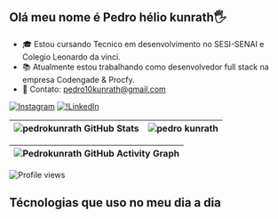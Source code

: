 ## Olá meu nome é Pedro hélio kunrath🖐️

- 🎓 Estou cursando Tecnico em desenvolvimento no SESI-SENAI e Colegio Leonardo da vinci.
- 📚 Atualmente estou trabalhando como desenvolvedor full stack na empresa Codengade & Procfy.
- 📱 Contato: pedro10kunrath@gmail.com


[![Instagram](https://img.shields.io/badge/Instagram-E4405F?style=for-the-badge&logo=instagram&logoColor=white)](https://www.instagram.com/pedroheliok/?next=%2F)
[![!LinkedIn](https://img.shields.io/badge/LinkedIn-0077B5?style=for-the-badge&logo=linkedin&logoColor=white)](https://www.linkedin.com/in/pedroheliok/)




| ![pedrokunrath GitHub Stats](https://github-stats-alpha.vercel.app/api?username=pedrokunrath&cc=121212&tc=9e9e9e&ic=D1C4E9&bc=121212) | ![pedro kunrath](https://github-readme-streak-stats.herokuapp.com?user=pedrokunrath&hide_border=true&border_radius=0&exclude_days=Sun%2CSat&background=121212&border=121212&stroke=212121&ring=7E57C2&fire=7E57C2&currStreakNum=673AB7&sideNums=9E9E9E&currStreakLabel=D1C4E9&sideLabels=9e9e9e&dates=616161&excludeDaysLabel=424242) |
| :--------------------------------------------------------------------------------------------------------------------: | :--------------------------------------------------------------------------------------------------------: |

| ![Pedrokunrath GitHub Activity Graph](https://github-readme-activity-graph.vercel.app/graph?username=pedrokunrath&bg_color=121212&color=9e9e9e&line=D1C4E9&point=9575CD&title_color=9e9e9e&area_color=673AB7&hide_border=true&area=false&radius=0) |
| :-------------------------------------------------------------------------------------------------------------------------------------------: |

<p align="left">
<img src="https://komarev.com/ghpvc/?username=pedrokunrath&color=grey&style=flat-square&abbreviated=true" alt="Profile views" />
</p>

## Técnologias que uso no meu dia a dia
<div style= "display: inline_block"><br/>
<img  algn="center" alt =""src="https://img.shields.io/badge/HTML5-E34F26?style=for-the-badge&logo=html5&logoColor=white">
<img  algn="center" alt =""src="https://img.shields.io/badge/CSS3-1572B6?style=for-the-badge&logo=css3&logoColor=white">
<img  algn="center" alt =""src="https://img.shields.io/badge/JavaScript-323330?style=for-the-badge&logo=javascript&logoColor=F7DF1E">
<img  algn="center" alt =""src="https://img.shields.io/badge/Python-3776AB?style=for-the-badge&logo=python&logoColor=white">
<img  algn="center" alt =""src="https://img.shields.io/badge/C-00599C?style=for-the-badge&logo=c&logoColor=white">
<img  algn="center" alt =""src="https://img.shields.io/badge/C%2B%2B-00599C?style=for-the-badge&logo=c%2B%2B&logoColor=white">
<img  algn="center" alt =""src="https://img.shields.io/badge/Markdown-000000?style=for-the-badge&logo=markdown&logoColor=white">
<img  algn="center" alt ="" src="https://img.shields.io/badge/Ruby-CC342D?style=for-the-badge&logo=ruby&logoColor=white">
<img  algn="center" alt ="" src="https://img.shields.io/badge/Node.js-43853D?style=for-the-badge&logo=node.js&logoColor=white">
<img  algn="center" alt ="" src="https://img.shields.io/badge/Express.js-404D59?style=for-the-badge">
<img  algn="center" alt ="" src= "https://img.shields.io/badge/PostgreSQL-316192?style=for-the-badge&logo=postgresql&logoColor=white">
<img  algn="center" alt ="" src= "https://img.shields.io/badge/SQLite-07405E?style=for-the-badge&logo=sqlite&logoColor=white">

</div>

